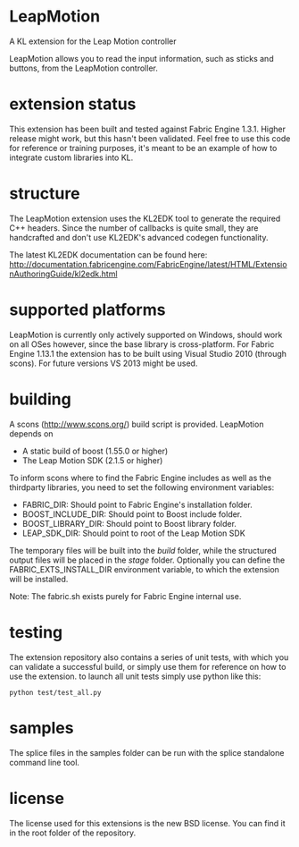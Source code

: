LeapMotion
===========
A KL extension for the Leap Motion controller

LeapMotion allows you to read the input information, such as sticks and buttons, from the LeapMotion controller.

extension status
================

This extension has been built and tested against Fabric Engine 1.3.1. Higher release might work, but this hasn't been validated. Feel free to use this code for reference or training purposes, it's meant to be an example of how to integrate custom libraries into KL.

structure
=========

The LeapMotion extension uses the KL2EDK tool to generate the required C++ headers. Since the number of callbacks is quite small, they are handcrafted and don't use KL2EDK's advanced codegen functionality.

The latest KL2EDK documentation can be found here: http://documentation.fabricengine.com/FabricEngine/latest/HTML/ExtensionAuthoringGuide/kl2edk.html

supported platforms
===================

LeapMotion is currently only actively supported on Windows, should work on all OSes however, since the base library is cross-platform.
For Fabric Engine 1.13.1 the extension has to be built using Visual Studio 2010 (through scons). For future versions VS 2013 might be used.

building
========

A scons (http://www.scons.org/) build script is provided. LeapMotion depends on
* A static build of boost (1.55.0 or higher)
* The Leap Motion SDK (2.1.5 or higher)

To inform scons where to find the Fabric Engine includes as well as the thirdparty libraries, you need to set the following environment variables:

* FABRIC_DIR: Should point to Fabric Engine's installation folder.
* BOOST_INCLUDE_DIR: Should point to Boost include folder.
* BOOST_LIBRARY_DIR: Should point to Boost library folder.
* LEAP_SDK_DIR: Should point to root of the Leap Motion SDK

The temporary files will be built into the *build* folder, while the structured output files will be placed in the *stage* folder. Optionally you can define the FABRIC_EXTS_INSTALL_DIR environment variable, to which the extension will be installed.

Note: The fabric.sh exists purely for Fabric Engine internal use.

testing
=======

The extension repository also contains a series of unit tests, with which you can validate a successful build, or simply use them for reference on how to use the extension. to launch all unit tests simply use python like this:

    python test/test_all.py

samples
=======

The splice files in the samples folder can be run with the splice standalone command line tool.

license
==========

The license used for this extensions is the new BSD license. You can find it in the root folder of the repository.
